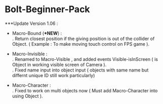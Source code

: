 # Bolt-Beginner-Pack

***Update Version 1.06 : <br />
+ Macro-Bound (<b>*NEW</b>) : <br />
<span>     </span>. Return closest position if the giving position is out of the collider of Object. ( Example : To make moving touch control on FPS game ).  <br />

+ Macro-Invisible : <br /> 
<span>     </span>. Renamed to Macro-Visible , and added events Visible-isInScreen ( is Object in working visible screen of Camera ).  <br />
<span>     </span>. Fixed name input into object input ( objects with same name but differnt unique ID still work particularly)  <br />

+ Macro-Character : <br /> 
<span>     </span>. Fixed to work on multi objects now ( Must add Macro-Character into using Object ).  <br />
